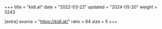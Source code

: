 +++
title = "kidl.at"
date = "2022-03-22"
updated = "2024-05-20"
weight = 5243

[extra]
source = "https://kidl.at/"
ratio = 64
size = 5
+++
